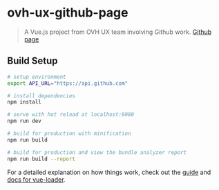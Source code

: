 # ovh-ux-github-page

> A Vue.js project from OVH UX team involving Github work.
[Github page](https://github.com/ovh-ux)

## Build Setup

``` bash
# setup environment
export API_URL="https://api.github.com"

# install dependencies
npm install

# serve with hot reload at localhost:8080
npm run dev

# build for production with minification
npm run build

# build for production and view the bundle analyzer report
npm run build --report
```

For a detailed explanation on how things work, check out the [guide](http://vuejs-templates.github.io/webpack/) and [docs for vue-loader](http://vuejs.github.io/vue-loader).
